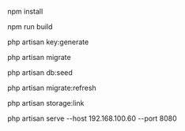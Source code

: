 npm install

npm run build

php artisan key:generate

php artisan migrate

php artisan db:seed

php artisan migrate:refresh

php artisan storage:link

php artisan serve --host 192.168.100.60 --port 8080